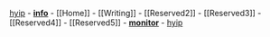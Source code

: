 [hyip](https://github.com/hyip) - [**info**](https://github.com/hyip/info/wiki) - [[Home]] - [[Writing]] - [[Reserved2]] - [[Reserved3]] - [[Reserved4]] - [[Reserved5]] - [**monitor**](https://github.com/hyip/monitor) - [hyip](https://github.com/hyip)